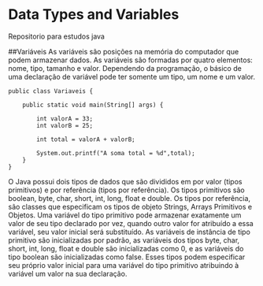 # Data Types and Variables
Repositorio para estudos java


##Variáveis
As variáveis são posições na memória do computador que podem armazenar dados. As variáveis são formadas por quatro elementos: nome, tipo, tamanho e valor.
Dependendo da programação, o básico de uma declaração de variável pode ter somente um tipo, um nome e um valor.

```
public class Variaveis {

	public static void main(String[] args) {
		
		int valorA = 33;
		int valorB = 25;
		
		int total = valorA + valorB;		
		
		System.out.printf("A soma total = %d",total);
	}
}

```

O Java possui dois tipos de dados que são divididos em por valor (tipos primitivos) e por referência (tipos por referência).
Os tipos primitivos são boolean, byte, char, short, int, long, float e double. Os tipos por referência, são classes que especificam os tipos de objeto Strings, Arrays Primitivos e Objetos.
Uma variável do tipo primitivo pode armazenar exatamente um valor de seu tipo declarado por vez, quando outro valor for atribuído a essa variável, seu valor inicial será substituído.
As variáveis de instância de tipo primitivo são inicializadas por padrão, as variáveis dos tipos byte, char, short, int, long, float e double são inicializadas como 0, e as variáveis do tipo boolean são inicializadas como false. Esses tipos podem especificar seu próprio valor inicial para uma variável do tipo primitivo atribuindo à variável um valor na sua declaração.
